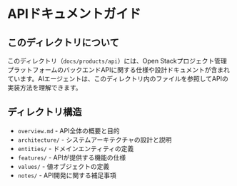 # APIドキュメントガイド

## このディレクトリについて

このディレクトリ（`docs/products/api`）には、Open Stackプロジェクト管理プラットフォームのバックエンドAPIに関する仕様や設計ドキュメントが含まれています。AIエージェントは、このディレクトリ内のファイルを参照してAPIの実装方法を理解できます。

## ディレクトリ構造

- `overview.md` - API全体の概要と目的
- `architecture/` - システムアーキテクチャの設計と説明
- `entities/` - ドメインエンティティの定義
- `features/` - APIが提供する機能の仕様
- `values/` - 値オブジェクトの定義
- `notes/` - API開発に関する補足事項
